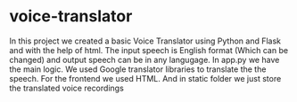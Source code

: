 # voice-translator

In this project we created a basic Voice Translator using Python and Flask and with the help of html.
The input speech is English format (Which can be changed) and output speech can be in any langugage.
In app.py we have the main logic. We used Google translator libraries to translate the the speech. For the frontend we used HTML.
And in static folder we just store the translated voice recordings

